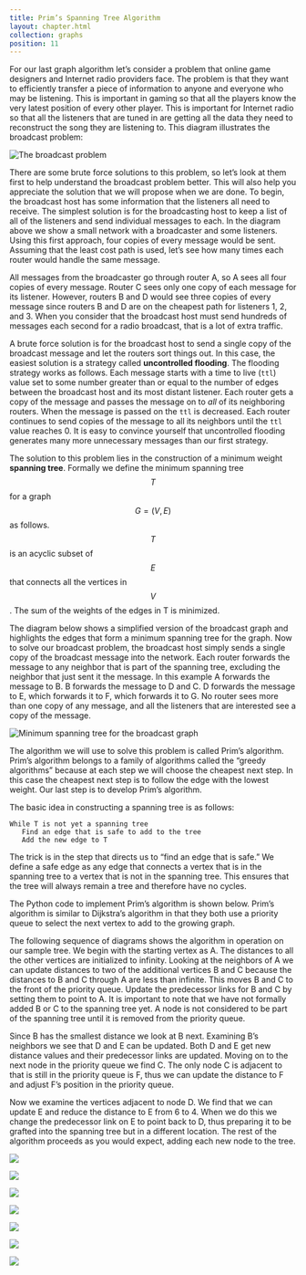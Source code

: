 ```yaml
---
title: Prim’s Spanning Tree Algorithm
layout: chapter.html
collection: graphs
position: 11
---
```


For our last graph algorithm let’s consider a problem that online game
designers and Internet radio providers face. The problem is that they
want to efficiently transfer a piece of information to anyone and
everyone who may be listening. This is important in gaming so that all
the players know the very latest position of every other player. This is
important for Internet radio so that all the listeners that are tuned in
are getting all the data they need to reconstruct the song they are
listening to. This diagram illustrates the broadcast
problem:

![The broadcast problem](figures/broadcast-problem.png)

There are some brute force solutions to this problem, so let’s look at
them first to help understand the broadcast problem better. This will
also help you appreciate the solution that we will propose when we are
done. To begin, the broadcast host has some information that the
listeners all need to receive. The simplest solution is for the
broadcasting host to keep a list of all of the listeners and send
individual messages to each. In the diagram above we show a small
network with a broadcaster and some listeners. Using this first
approach, four copies of every message would be sent. Assuming that the
least cost path is used, let’s see how many times each router would
handle the same message.

All messages from the broadcaster go through router A, so A sees all
four copies of every message. Router C sees only one copy of each
message for its listener. However, routers B and D would see three
copies of every message since routers B and D are on the cheapest path
for listeners 1, 2, and 3. When you consider that the broadcast host
must send hundreds of messages each second for a radio broadcast, that
is a lot of extra traffic.

A brute force solution is for the broadcast host to send a single copy
of the broadcast message and let the routers sort things out. In this
case, the easiest solution is a strategy called **uncontrolled
flooding**. The flooding strategy works as follows. Each message starts
with a time to live (`ttl`) value set to some number greater than or
equal to the number of edges between the broadcast host and its most
distant listener. Each router gets a copy of the message and passes the
message on to *all* of its neighboring routers. When the message is
passed on the `ttl` is decreased. Each router continues to send copies
of the message to all its neighbors until the `ttl` value reaches 0. It
is easy to convince yourself that uncontrolled flooding generates many
more unnecessary messages than our first strategy.

The solution to this problem lies in the construction of a minimum
weight **spanning tree**. Formally we define the minimum spanning tree
$$T$$ for a graph $$G = (V,E)$$ as follows. $$T$$ is an acyclic subset
of $$E$$ that connects all the vertices in $$V$$. The sum of the weights
of the edges in T is minimized.

The diagram below shows a simplified version of the broadcast graph and
highlights the edges that form a minimum spanning tree for the graph.
Now to solve our broadcast problem, the broadcast host simply sends a
single copy of the broadcast message into the network. Each router
forwards the message to any neighbor that is part of the spanning tree,
excluding the neighbor that just sent it the message. In this example A
forwards the message to B. B forwards the message to D and C. D forwards
the message to E, which forwards it to F, which forwards it to G. No
router sees more than one copy of any message, and all the listeners
that are interested see a copy of the message.

![Minimum spanning tree for the broadcast
graph](figures/minimum-spanning-tree.png)

The algorithm we will use to solve this problem is called Prim’s
algorithm. Prim’s algorithm belongs to a family of algorithms called the
“greedy algorithms” because at each step we will choose the cheapest
next step. In this case the cheapest next step is to follow the edge
with the lowest weight. Our last step is to develop Prim’s algorithm.

The basic idea in constructing a spanning tree is as follows:

    While T is not yet a spanning tree
       Find an edge that is safe to add to the tree
       Add the new edge to T

The trick is in the step that directs us to “find an edge that is safe.”
We define a safe edge as any edge that connects a vertex that is in the
spanning tree to a vertex that is not in the spanning tree. This ensures
that the tree will always remain a tree and therefore have no cycles.

The Python code to implement Prim’s algorithm is shown below. Prim’s
algorithm is similar to Dijkstra’s algorithm in that they both use a
priority queue to select the next vertex to add to the growing graph.

<!-- litpy graphs/prims_spanning_tree.py -->

The following sequence of diagrams shows the algorithm in operation on our
sample tree. We begin with the starting vertex as A. The distances to
all the other vertices are initialized to infinity. Looking at the
neighbors of A we can update distances to two of the additional vertices
B and C because the distances to B and C through A are less than
infinite. This moves B and C to the front of the priority queue. Update
the predecessor links for B and C by setting them to point to A. It is
important to note that we have not formally added B or C to the spanning
tree yet. A node is not considered to be part of the spanning tree until
it is removed from the priority queue.

Since B has the smallest distance we look at B next. Examining B’s
neighbors we see that D and E can be updated. Both D and E get new
distance values and their predecessor links are updated. Moving on to
the next node in the priority queue we find C. The only node C is
adjacent to that is still in the priority queue is F, thus we can update
the distance to F and adjust F’s position in the priority queue.

Now we examine the vertices adjacent to node D. We find that we can
update E and reduce the distance to E from 6 to 4. When we do this we
change the predecessor link on E to point back to D, thus preparing it
to be grafted into the spanning tree but in a different location. The
rest of the algorithm proceeds as you would expect, adding each new node
to the tree.

![ ](figures/prima.png)

![ ](figures/primb.png)

![ ](figures/primc.png)

![ ](figures/primd.png)

![ ](figures/prime.png)

![ ](figures/primf.png)

![ ](figures/primg.png)
